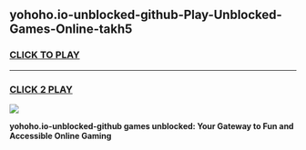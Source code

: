 
## yohoho.io-unblocked-github-Play-Unblocked-Games-Online-takh5
<h3>
<a href="https://premium76.site?title=yohoho.io-unblocked-github&ref=25A">CLICK TO PLAY</a></h3>
<hr>

<h3>
<a href="https://premium76.site?title=yohoho.io-unblocked-github&ref=25A">CLICK 2 PLAY</a>
  
</h3>

<a href="https://premium76.site?title=yohoho.io-unblocked-github&ref=25A"><img src="https://clearcache.store/games.png"></a>


**yohoho.io-unblocked-github games unblocked: Your Gateway to Fun and Accessible Online Gaming**
